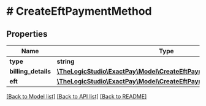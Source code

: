 # # CreateEftPaymentMethod

## Properties

Name | Type | Description | Notes
------------ | ------------- | ------------- | -------------
**type** | **string** |  |
**billing_details** | [**\TheLogicStudio\ExactPay\Model\CreateEftPaymentMethodBillingDetails**](CreateEftPaymentMethodBillingDetails.md) |  |
**eft** | [**\TheLogicStudio\ExactPay\Model\CreateEftPaymentMethodEft**](CreateEftPaymentMethodEft.md) |  |

[[Back to Model list]](../../README.md#models) [[Back to API list]](../../README.md#endpoints) [[Back to README]](../../README.md)
